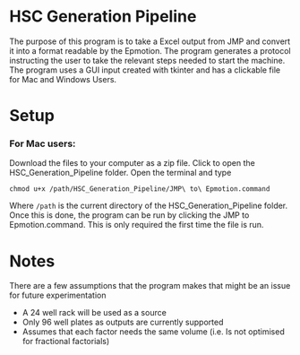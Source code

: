 # HSC Generation Pipeline

The purpose of this program is to take a Excel output from JMP and convert it into a format readable by the Epmotion. The program generates a protocol instructing the user to take the relevant steps needed to start the machine. The program uses a GUI input created with tkinter and has a clickable file for Mac and Windows Users.


# Setup

### For Mac users:

Download the files to your computer as a zip file. Click to open the HSC_Generation_Pipeline folder. Open the terminal and type

```
chmod u+x /path/HSC_Generation_Pipeline/JMP\ to\ Epmotion.command
```


Where ``` /path ``` is the current directory of the HSC_Generation_Pipeline folder. Once this is done, the program can be run by clicking the JMP to Epmotion.command. This is only required the first time the file is run.

# Notes

There are a few assumptions that the program makes that might be an issue for future experimentation

* A 24 well rack will be used as a source
* Only 96 well plates as outputs are currently supported
* Assumes that each factor needs the same volume (i.e. Is not optimised for fractional factorials)
